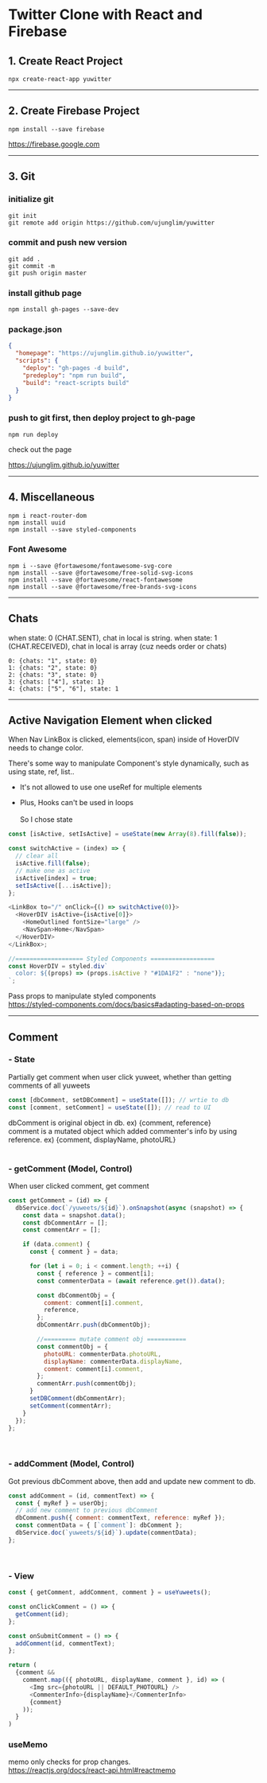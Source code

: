 # Twitter Clone with React and Firebase

## 1. Create React Project

```
npx create-react-app yuwitter
```

---

## 2. Create Firebase Project

```
npm install --save firebase
```

https://firebase.google.com

---

## 3. Git

### initialize git

```
git init
git remote add origin https://github.com/ujunglim/yuwitter
```

### commit and push new version

```
git add .
git commit -m
git push origin master
```

### install github page

```
npm install gh-pages --save-dev
```

### package.json

```json
{
  "homepage": "https://ujunglim.github.io/yuwitter",
  "scripts": {
    "deploy": "gh-pages -d build",
    "predeploy": "npm run build",
    "build": "react-scripts build"
  }
}
```

### push to git first, then deploy project to gh-page

```
npm run deploy
```

check out the page

https://ujunglim.github.io/yuwitter

---

## 4. Miscellaneous

```
npm i react-router-dom
npm install uuid
npm install --save styled-components
```

### Font Awesome

```
npm i --save @fortawesome/fontawesome-svg-core
npm install --save @fortawesome/free-solid-svg-icons
npm install --save @fortawesome/react-fontawesome
npm install --save @fortawesome/free-brands-svg-icons
```

---

## Chats

when state: 0 (CHAT.SENT), chat in local is string.
when state: 1 (CHAT.RECEIVED), chat in local is array (cuz needs order or chats)

```
0: {chats: "1", state: 0}
1: {chats: "2", state: 0}
2: {chats: "3", state: 0}
3: {chats: ["4"], state: 1}
4: {chats: ["5", "6"], state: 1
```

---

## Active Navigation Element when clicked

When Nav LinkBox is clicked, elements(icon, span) inside of HoverDIV needs to change color.<br>

There's some way to manipulate Component's style dynamically, such as using state, ref, list..<br>

- It's not allowed to use one useRef for multiple elements <br>

- Plus, Hooks can't be used in loops <br><br>
  So I chose state

```js
const [isActive, setIsActive] = useState(new Array(8).fill(false));

const switchActive = (index) => {
  // clear all
  isActive.fill(false);
  // make one as active
  isActive[index] = true;
  setIsActive([...isActive]);
};

<LinkBox to="/" onClick={() => switchActive(0)}>
  <HoverDIV isActive={isActive[0]}>
    <HomeOutlined fontSize="large" />
    <NavSpan>Home</NavSpan>
  </HoverDIV>
</LinkBox>;

//=================== Styled Components ==================
const HoverDIV = styled.div`
  color: ${(props) => (props.isActive ? "#1DA1F2" : "none")};
`;
```

Pass props to manipulate styled components<br>
https://styled-components.com/docs/basics#adapting-based-on-props

---

## Comment

### - State

Partially get comment when user click yuweet, whether than getting comments of all yuweets <br>

```js
const [dbComment, setDBComment] = useState([]); // wrtie to db
const [comment, setComment] = useState([]); // read to UI
```

dbComment is original object in db. ex) {comment, reference} <br>
comment is a mutated object which added commenter's info by using reference. ex) {comment, displayName, photoURL}<br><br>

### - getComment (Model, Control)

When user clicked comment, get comment

```js
const getComment = (id) => {
  dbService.doc(`/yuweets/${id}`).onSnapshot(async (snapshot) => {
    const data = snapshot.data();
    const dbCommentArr = [];
    const commentArr = [];

    if (data.comment) {
      const { comment } = data;

      for (let i = 0; i < comment.length; ++i) {
        const { reference } = comment[i];
        const commenterData = (await reference.get()).data();

        const dbCommentObj = {
          comment: comment[i].comment,
          reference,
        };
        dbCommentArr.push(dbCommentObj);

        //========= mutate comment obj ===========
        const commentObj = {
          photoURL: commenterData.photoURL,
          displayName: commenterData.displayName,
          comment: comment[i].comment,
        };
        commentArr.push(commentObj);
      }
      setDBComment(dbCommentArr);
      setComment(commentArr);
    }
  });
};
```

<br>

### - addComment (Model, Control)

Got previous dbComment above, then add and update new comment to db.

```js
const addComment = (id, commentText) => {
  const { myRef } = userObj;
  // add new comment to previous dbComment
  dbComment.push({ comment: commentText, reference: myRef });
  const commentData = { [`comment`]: dbComment };
  dbService.doc(`yuweets/${id}`).update(commentData);
};
```

<br>

### - View

```js
const { getComment, addComment, comment } = useYuweets();

const onClickComment = () => {
  getComment(id);
};

const onSubmitComment = () => {
  addComment(id, commentText);
};

return (
  {comment &&
    comment.map(({ photoURL, displayName, comment }, id) => (
      <Img src={photoURL || DEFAULT_PHOTOURL} />
      <CommenterInfo>{displayName}</CommenterInfo>
      {comment}
    ));
  }
)
```

### useMemo

memo only checks for prop changes. <br>
https://reactjs.org/docs/react-api.html#reactmemo
